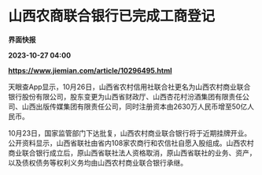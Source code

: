 # 山西农商联合银行已完成工商登记
**界面快报**

**2023-10-27 04:00**

**https://www.jiemian.com/article/10296495.html**

天眼查App显示，10月26日，山西省农村信用社联合社更名为山西农村商业联合银行股份有限公司，股东变更为山西省财政厅、山西杏花村汾酒集团有限责任公司、山西出版传媒集团有限责任公司，同时注册资本由2630万人民币增至50亿人民币。

10月23日，国家监管部门下达批复，山西农村商业联合银行将于近期挂牌开业。公开资料显示，山西省联社由省内108家农商行和农信社自愿入股组成。山西农村商业联合银行成立后，原山西省联社法人资格取消，原山西省联社的业务、资产，以及债权债务等权利义务均由山西农村商业联合银行承继。
